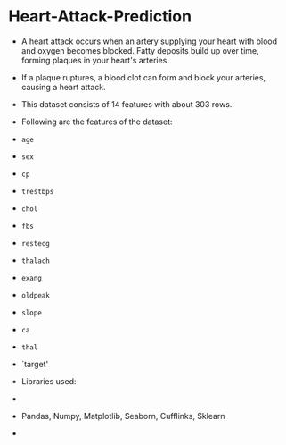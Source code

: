 # Heart-Attack-Prediction

+ A heart attack occurs when an artery supplying your heart with blood and oxygen becomes blocked. Fatty deposits build up over time, forming plaques in your heart's arteries. 
+ If a plaque ruptures, a blood clot can form and block your arteries, causing a heart attack.

+ This dataset consists of 14 features with about 303 rows.

+ Following are the features of the dataset:

+ `age`
+ `sex`
+ `cp`
+ `trestbps`
+ `chol`
+ `fbs`
+ `restecg`
+ `thalach`
+ `exang`
+ `oldpeak`
+ `slope`
+ `ca`
+ `thal`
+ `target'

+ Libraries used:
+ ```python
+ Pandas, Numpy, Matplotlib, Seaborn, Cufflinks, Sklearn
+ ```

